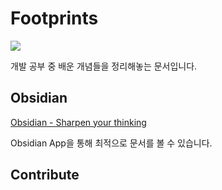 # Footprints

![](https://i.imgur.com/t7LLzCs.png)

개발 공부 중 배운 개념들을 정리해놓는 문서입니다.

## Obsidian
[Obsidian - Sharpen your thinking](https://obsidian.md/)

Obsidian App을 통해 최적으로 문서를 볼 수 있습니다.

## Contribute
